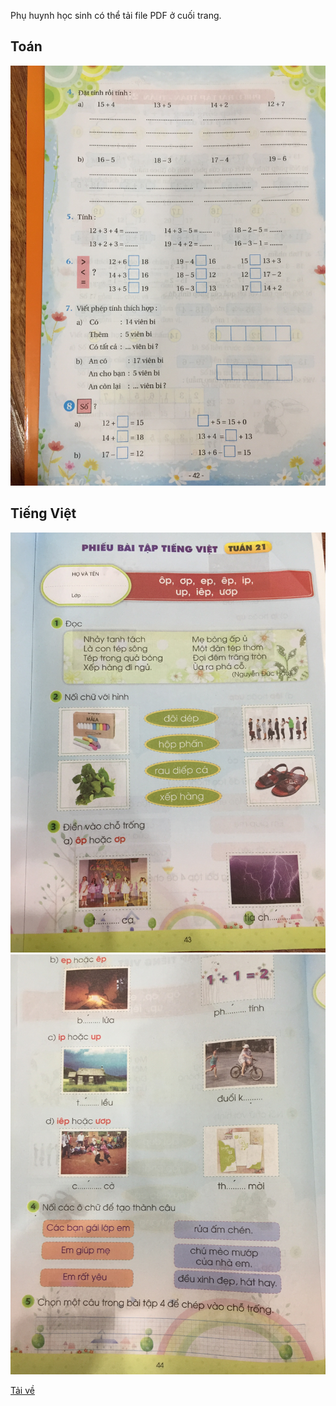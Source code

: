 Phụ huynh học sinh có thể tải file PDF ở cuối trang.
## Toán

![Toán](/img/20200220_T1.JPG)

## Tiếng Việt

![Tiếng Việt](/img/20200220_TV1.JPG)
![Tiếng Việt](/img/20200220_TV2.JPG)

[Tải về](/img/20200220.pdf)
